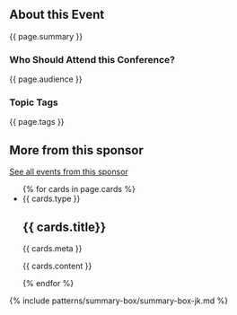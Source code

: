 <h2>About this Event</h2>
{{ page.summary }}

<h3>Who Should Attend this Conference?</h3>
{{ page.audience }}

<h3>Topic Tags</h3>
<div class="usa-tag"> {{ page.tags }} </div>
<div class="events-related">
<h2>More from this sponsor</h2>
<div class="more-link"><a href="#">See all events from this sponsor</a><i class="fa-kit fa-navigate-next"></i></div>


<ul class="usa-card-group">
{% for cards in page.cards %}
  <li class="usa-card tablet:grid-col-5">
    <div class="usa-card__container event-card card-default">
    <span class="event_format"><i class="{{ cards.icon }}"></i> {{ cards.type }}</span>
      <div class="usa-card__header">
        <h2 class="usa-card__heading"> {{ cards.title}}
        </h2>
      </div>
      <div class="usa-card__body">
        <p>
          {{ cards.meta }}
        </p>
      </div>
      <div class="usa-card__footer">
        <p class="sponsor">{{ cards.content }}</p>
      </div>
    </div>
  </li>
  {% endfor %}
</ul>


</div>


{% include patterns/summary-box/summary-box-jk.md %} 
